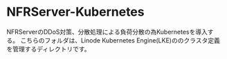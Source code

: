 # NFRServer-Kubernetes
NFRServerのDDoS対策、分散処理による負荷分散の為Kubernetesを導入する。
こちらのフォルダは、Linode Kubernetes Engine(LKE)ののクラスタ定義を管理するディレクトリです。
